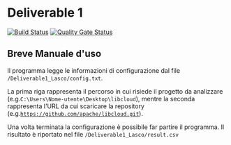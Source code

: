 # Deliverable 1
[![Build Status](https://travis-ci.org/giuseppelasco17/Deliverable1_Lasco.svg?branch=master)](https://travis-ci.org/giuseppelasco17/Deliverable1_Lasco)
[![Quality Gate Status](https://sonarcloud.io/api/project_badges/measure?project=giuseppelasco17_Deliverable1_Lasco&metric=alert_status)](https://sonarcloud.io/dashboard?id=giuseppelasco17_Deliverable1_Lasco)

## Breve Manuale d'uso
Il programma legge le informazioni di configurazione dal file `/Deliverable1_Lasco/config.txt`.

La prima riga rappresenta il percorso in cui risiede il progetto da analizzare 
(e.g.`C:\Users\Nome-utente\Desktop\libcloud`), mentre la seconda rappresenta l'URL da cui scaricare la repository 
(e.g.[`https://github.com/apache/libcloud.git`](https://github.com/apache/libcloud.git)).

Una volta terminata la configurazione è possibile far partire il programma. Il risultato è riportato nel file 
`/Deliverable1_Lasco/result.csv`